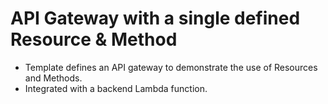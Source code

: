# API Gateway with a single defined Resource & Method
- Template defines an API gateway to demonstrate the use of Resources and Methods.
- Integrated with a backend Lambda function.
